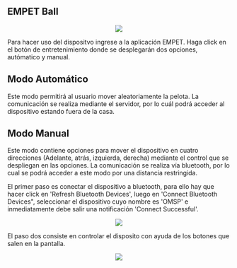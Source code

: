 
## EMPET Ball

<p align="center">
  <img src="https://github.com/pavanegasg/Sistemas-Embebidos/blob/master/Documentos/Imagenes/Modelo.jpeg">
</p>

Para hacer uso del dispositvo ingrese a la aplicación EMPET. Haga click en el botón de entretenimiento donde se desplegarán
dos opciones, autómatico y manual.

## Modo Automático
Este modo permitirá al usuario mover aleatoriamente la pelota. La comunicación se realiza mediante el servidor, por lo cuál 
podrá acceder al dispositivo estando fuera de la casa. 

## Modo Manual

Este modo contiene opciones para mover el dispositivo en cuatro direcciones (Adelante, atrás, izquierda, derecha) mediante el 
control que se despliegan en las opciones. La comunicación se realiza vía bluetooth, por lo cual se podrá acceder a este modo 
por una distancia restringida.

El primer paso es conectar el dispositivo a bluetooth, para ello hay que hacer click en 'Refresh Bluetooth Devices', luego en 
'Connect Bluetooth Devices", seleccionar el dispositivo cuyo nombre es 'OMSP' e inmediatamente debe salir una notificación 
'Connect Successful'.

<p align="center">
  <img src="https://github.com/pavanegasg/Sistemas-Embebidos/blob/master/Documentos/Imagenes/Bluetooth.jpeg">
</p>

El paso dos consiste en controlar el disposito con ayuda de los botones que salen en la pantalla.

<p align="center">
  <img src="https://github.com/pavanegasg/Sistemas-Embebidos/blob/master/Documentos/Imagenes/App.jpeg">
</p>
